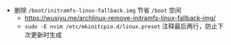- 删除 `/boot/initramfs-linux-fallback.img` 节省 `/boot` 空间
  - https://wusiyu.me/archlinux-remove-initramfs-linux-fallback-img/
  - `sudo -E nvim /etc/mkinitcpio.d/linux.preset` 注释最后两行，防止下次更新时生成
